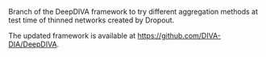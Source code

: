 Branch of the DeepDIVA framework to try different aggregation methods at test time of thinned networks created by Dropout.

The updated framework is available at https://github.com/DIVA-DIA/DeepDIVA.

